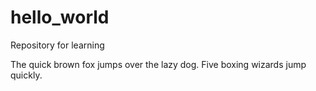 # hello_world
Repository for learning

The quick brown fox jumps over the lazy dog.
Five boxing wizards jump quickly.
